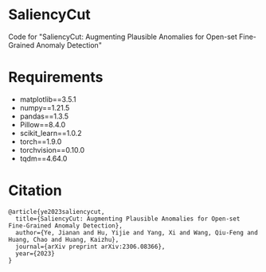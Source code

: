 # SaliencyCut

Code for "SaliencyCut: Augmenting Plausible Anomalies for Open-set Fine-Grained Anomaly Detection"

# Requirements
* matplotlib==3.5.1  
* numpy==1.21.5  
* pandas==1.3.5  
* Pillow==8.4.0  
* scikit_learn==1.0.2  
* torch==1.9.0  
* torchvision==0.10.0  
* tqdm==4.64.0

# Citation
```
@article{ye2023saliencycut,
  title={SaliencyCut: Augmenting Plausible Anomalies for Open-set Fine-Grained Anomaly Detection},
  author={Ye, Jianan and Hu, Yijie and Yang, Xi and Wang, Qiu-Feng and Huang, Chao and Huang, Kaizhu},
  journal={arXiv preprint arXiv:2306.08366},
  year={2023}
}
```
